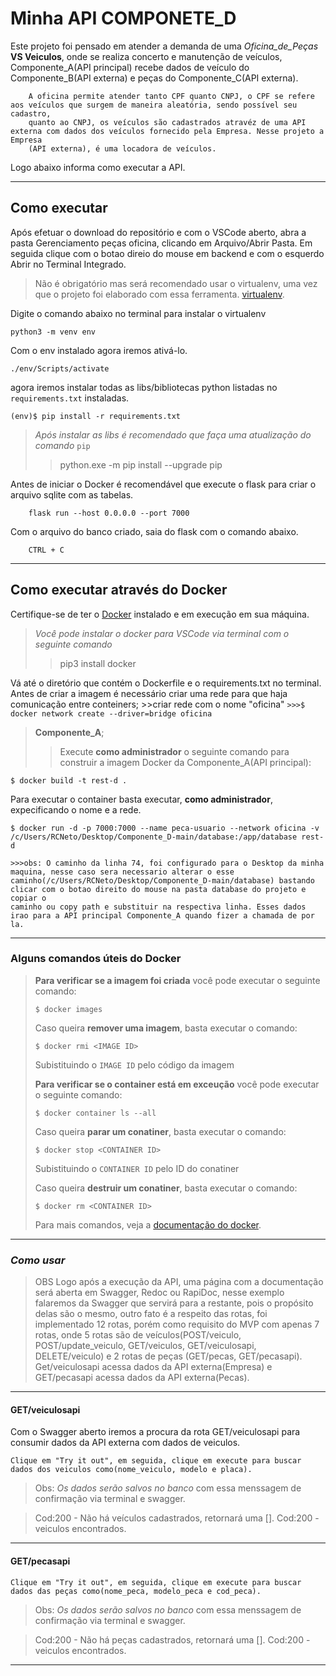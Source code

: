 # Minha API COMPONETE_D

Este projeto foi pensado em atender a demanda de uma *Oficina_de_Peças* **VS Veiculos**, onde se realiza concerto e manutenção de veículos,
Componente_A(API principal) recebe dados de veículo do Componente_B(API externa) e peças do Componente_C(API externa).

```
    A oficina permite atender tanto CPF quanto CNPJ, o CPF se refere aos veículos que surgem de maneira aleatória, sendo possível seu cadastro,
    quanto ao CNPJ, os veículos são cadastrados atravéz de uma API externa com dados dos veículos fornecido pela Empresa. Nesse projeto a Empresa
    (API externa), é uma locadora de veículos.
```
Logo abaixo informa como executar a API.

---
## Como executar 


Após efetuar o download do repositório e com o VSCode aberto, abra a pasta Gerenciamento peças oficina, clicando em Arquivo/Abrir Pasta.
Em seguida clique com o botao direio do mouse em backend e com o esquerdo Abrir no Terminal Integrado.

> Não é obrigatório mas será recomendado usar o virtualenv, uma vez que o projeto foi elaborado com essa ferramenta.
 [virtualenv](https://virtualenv.pypa.io/en/latest/installation.html).

Digite o comando abaixo no terminal para instalar o virtualenv
```
python3 -m venv env
```

Com o env instalado agora iremos ativá-lo.
```
./env/Scripts/activate
```

agora iremos instalar todas as libs/bibliotecas python listadas no `requirements.txt` instaladas.
```
(env)$ pip install -r requirements.txt
```
>*Após instalar as libs é recomendado que faça uma atualização do comando* `pip`
>>python.exe -m pip install --upgrade pip

Antes de iniciar o Docker é recomendável que execute o flask para criar o arquivo sqlite com as tabelas.
```
    flask run --host 0.0.0.0 --port 7000
```
Com o arquivo do banco criado, saia do flask com o comando abaixo.
```
    CTRL + C
```

---
## Como executar através do Docker

Certifique-se de ter o [Docker](https://docs.docker.com/engine/install/) instalado e em execução em sua máquina.

>*Você pode instalar o docker para VSCode via terminal com o seguinte comando*
>>pip3 install docker

Vá até o diretório que contém o Dockerfile e o requirements.txt no terminal.
    Antes de criar a imagem é necessário criar uma rede para que haja comunicação entre conteiners;
        >>criar rede com o nome "oficina"
            ```
            >>>$ docker network create --driver=bridge oficina
            ```

>**Componente_A**;
>>Execute **como administrador** o seguinte comando para construir a imagem Docker da Componente_A(API principal):

```
$ docker build -t rest-d .
```

Para executar o container basta executar, **como administrador**, expecificando o nome e a rede.

```
$ docker run -d -p 7000:7000 --name peca-usuario --network oficina -v /c/Users/RCNeto/Desktop/Componente_D-main/database:/app/database rest-d

>>>obs: O caminho da linha 74, foi configurado para o Desktop da minha maquina, nesse caso sera necessario alterar o esse caminho(/c/Users/RCNeto/Desktop/Componente_D-main/database) bastando clicar com o botao direito do mouse na pasta database do projeto e copiar o
caminho ou copy path e substituir na respectiva linha. Esses dados irao para a API principal Componente_A quando fizer a chamada de por la.
```
---
### Alguns comandos úteis do Docker

>**Para verificar se a imagem foi criada** você pode executar o seguinte comando:
>
>```
>$ docker images
>```
>
> Caso queira **remover uma imagem**, basta executar o comando:
>```
>$ docker rmi <IMAGE ID>
>```
>Subistituindo o `IMAGE ID` pelo código da imagem
>
>**Para verificar se o container está em exceução** você pode executar o seguinte comando:
>
>```
>$ docker container ls --all
>```
>
> Caso queira **parar um conatiner**, basta executar o comando:
>```
>$ docker stop <CONTAINER ID>
>```
>Subistituindo o `CONTAINER ID` pelo ID do conatiner
>
>
> Caso queira **destruir um conatiner**, basta executar o comando:
>```
>$ docker rm <CONTAINER ID>
>```
>Para mais comandos, veja a [documentação do docker](https://docs.docker.com/engine/reference/run/).

---
### *Como usar*

>OBS
Logo após a execução da API, uma página com a documentação será aberta em Swagger, Redoc ou RapiDoc, nesse exemplo falaremos da Swagger que servirá para a restante, pois o propósito delas são o mesmo, outro fato é a respeito das rotas, foi implementado 12 rotas, porém como requisito do MVP com apenas 7 rotas, onde 5 rotas são de veículos(POST/veiculo, POST/update_veiculo, GET/veiculos, GET/veiculosapi, DELETE/veiculo) e 2 rotas de peças (GET/pecas, GET/pecasapi). Get/veiculosapi acessa dados da API externa(Empresa) e GET/pecasapi acessa dados da API externa(Pecas).
---

#### **GET/veiculosapi**

Com o Swagger aberto iremos a procura da rota GET/veiculosapi para consumir dados da API externa com dados de veiculos.
```
Clique em "Try it out", em seguida, clique em execute para buscar dados dos veiculos como(nome_veiculo, modelo e placa).
```

>Obs: *Os dados serão salvos no banco* com essa menssagem de confirmação via terminal e swagger.

>Cod:200 - Não há veículos cadastrados, retornará uma [].
>Cod:200 - veiculos encontrados.

---

#### **GET/pecasapi**

```
Clique em "Try it out", em seguida, clique em execute para buscar dados das peças como(nome_peca, modelo_peca e cod_peca).
```

>Obs: *Os dados serão salvos no banco* com essa menssagem de confirmação via terminal e swagger.

>Cod:200 - Não há peças cadastrados, retornará uma [].
>Cod:200 - veiculos encontrados.

---







